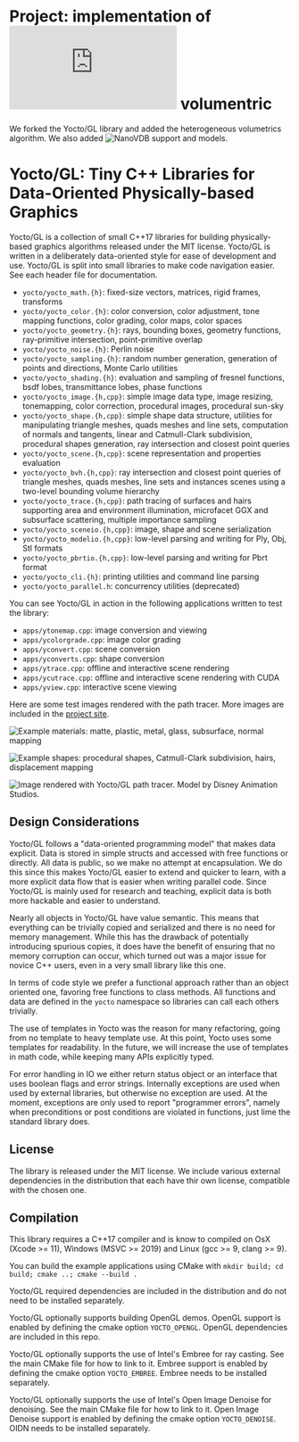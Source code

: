 # Project: implementation of ![Miller et al](https://cs.dartmouth.edu/~wjarosz/publications/miller19null.html) volumentric
We forked the Yocto/GL library and added the heterogeneous volumetrics algorithm.
We also added ![NanoVDB](https://developer.nvidia.com/nanovdb) support and models.

# Yocto/GL: Tiny C++ Libraries for Data-Oriented Physically-based Graphics

Yocto/GL is a collection of small C++17 libraries for building
physically-based graphics algorithms released under the MIT license.
Yocto/GL is written in a deliberately data-oriented style for ease of
development and use.
Yocto/GL is split into small libraries to make code navigation easier.
See each header file for documentation.

- `yocto/yocto_math.{h}`: fixed-size vectors, matrices, rigid frames,
  transforms
- `yocto/yocto_color.{h}`: color conversion, color adjustment,
  tone mapping functions, color grading, color maps, color spaces
- `yocto/yocto_geometry.{h}`: rays, bounding boxes,
  geometry functions, ray-primitive intersection, point-primitive overlap
- `yocto/yocto_noise.{h}`: Perlin noise
- `yocto/yocto_sampling.{h}`: random number generation, generation of points
  and directions, Monte Carlo utilities
- `yocto/yocto_shading.{h}`: evaluation and sampling of fresnel
  functions, bsdf lobes, transmittance lobes, phase functions
- `yocto/yocto_image.{h,cpp}`: simple image data type, image resizing,
  tonemapping, color correction, procedural images, procedural sun-sky
- `yocto/yocto_shape.{h,cpp}`: simple shape data structure, utilities 
  for manipulating triangle meshes, quads meshes and line sets, computation of 
  normals and tangents, linear and Catmull-Clark subdivision, 
  procedural shapes generation, ray intersection and closest point queries
- `yocto/yocto_scene.{h,cpp}`: scene representation and properties
  evaluation
- `yocto/yocto_bvh.{h,cpp}`: ray intersection and closest point queries
  of triangle meshes, quads meshes, line sets and instances scenes using a
  two-level bounding volume hierarchy
- `yocto/yocto_trace.{h,cpp}`: path tracing of surfaces and hairs supporting
  area and environment illumination, microfacet GGX and subsurface scattering,
  multiple importance sampling
- `yocto/yocto_sceneio.{h,cpp}`: image, shape and scene serialization
- `yocto/yocto_modelio.{h,cpp}`: low-level parsing and writing for 
  Ply, Obj, Stl formats
- `yocto/yocto_pbrtio.{h,cpp}`: low-level parsing and writing for 
  Pbrt format
- `yocto/yocto_cli.{h}`: printing utilities and command line parsing
- `yocto/yocto_parallel.h`: concurrency utilities (deprecated)

You can see Yocto/GL in action in the following applications written to
test the library:

- `apps/ytonemap.cpp`: image conversion and viewing
- `apps/ycolorgrade.cpp`: image color grading
- `apps/yconvert.cpp`: scene conversion
- `apps/yconverts.cpp`: shape conversion
- `apps/ytrace.cpp`: offline and interactive scene rendering
- `apps/ycutrace.cpp`: offline and interactive scene rendering with CUDA
- `apps/yview.cpp`: interactive scene viewing

Here are some test images rendered with the path tracer. More images are
included in the [project site](https://xelatihy.github.io/yocto-gl/).

![Example materials: matte, plastic, metal, glass, subsurface, normal mapping](images/features1.jpg)

![Example shapes: procedural shapes, Catmull-Clark subdivision, hairs, displacement mapping](images/features2.jpg)

![Image rendered with Yocto/GL path tracer. Model by Disney Animation Studios.](images/island.jpg)

## Design Considerations

Yocto/GL follows a "data-oriented programming model" that makes data explicit.
Data is stored in simple structs and accessed with free functions or directly.
All data is public, so we make no attempt at encapsulation.
We do this since this makes Yocto/GL easier to extend and quicker to learn,
with a more explicit data flow that is easier when writing parallel code.
Since Yocto/GL is mainly used for research and teaching,
explicit data is both more hackable and easier to understand.

Nearly all objects in Yocto/GL have value semantic. This means that everything
can be trivially copied and serialized and there is no need for memory management. 
While this has the drawback of potentially introducing spurious copies, it does
have the benefit of ensuring that no memory corruption can occur, which
turned out was a major issue for novice C++ users, even in a very small
library like this one.

In terms of code style we prefer a functional approach rather than an
object oriented one, favoring free functions to class methods. All functions
and data are defined in the `yocto` namespace so libraries can call each others
trivially.

The use of templates in Yocto was the reason for many refactoring, going
from no template to heavy template use. At this point, Yocto uses some templates
for readability. In the future, we will increase the use of templates in math
code, while keeping many APIs explicitly typed.

For error handling in IO we either return status object or an interface that
uses boolean flags and error strings. Internally exceptions are used when used
by external libraries, but otherwise no exception are used. At the moment,
exceptions are only used to report "programmer errors", namely when
preconditions or post conditions are violated in functions, just lime the
standard library does.

## License

The library is released under the MIT license. We include various external
dependencies in the distribution that each have thir own license, compatible
with the chosen one.

## Compilation

This library requires a C++17 compiler and is know to compiled on
OsX (Xcode >= 11), Windows (MSVC >= 2019) and Linux (gcc >= 9, clang >= 9).

You can build the example applications using CMake with
`mkdir build; cd build; cmake ..; cmake --build .`

Yocto/GL required dependencies are included in the distribution and do not
need to be installed separately.

Yocto/GL optionally supports building OpenGL demos. OpenGL support is enabled
by defining the cmake option `YOCTO_OPENGL`. 
OpenGL dependencies are included in this repo.

Yocto/GL optionally supports the use of Intel's Embree for ray casting.
See the main CMake file for how to link to it. Embree support is enabled by
defining the cmake option `YOCTO_EMBREE`. Embree needs to be installed separately.

Yocto/GL optionally supports the use of Intel's Open Image Denoise for denoising.
See the main CMake file for how to link to it. Open Image Denoise support
is enabled by defining the cmake option `YOCTO_DENOISE`.
OIDN needs to be installed separately.
